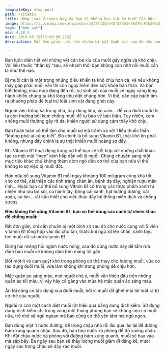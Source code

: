 ```yaml
---
templateKey: blog-post
path: /vitamin
title: Uống Loại Vitamin Này Và Bạn Sẽ Không Bao Giờ Sợ Muỗi Cắn Nữa
image: https://i.pinimg.com/originals/b4/2f/35/b42f35fb1e4637ec8fb3041b36499c4b.jpg
tags: ["meo vat"]
uev: 4.18.3
date: 2019-06-19T12:00:00.226Z
description: Rất đơn giản, chỉ cần chuẩn bị một bình xịt sau đó cho nước cùng với 5 viên vitamin B1 tổng hợp vào lắc cho tan, trước khi ngủ xịt lên chân, cánh tay… bởi muỗi rất sợ mùi vitamin B1.

---
```


Bạn luôn điên tiết với những vết cắn bé xíu của muỗi gây ngứa và khó chịu. Với liều thuốc “thần kỳ “sau, sẽ nhanh thôi bạn không còn nhớ nỗi muỗi cắn là như thế nào.

Bị muỗi cắn là một trong những điều khiến ta khó chịu hơn cả, và nếu không may gặp phải muỗi vằn thì còn nguy hiểm đến sức khỏe bản thân. Và bạn biết không, mùa mưa đang đến rồi, sự sinh sôi của muỗi sẽ ngày càng lộng hành khiến chúng ta khó lòng tiêu diệt chúng hơn. Vì thế, cần cấp bách tìm ra phương pháp để loại trừ loài sinh vật đáng ghét này.

Ngoài việc trồng sả trong nhà, hay dùng tiêu, vỏ cam… để xua đuổi muỗi thì ta còn thường bôi kem chống muỗi để tự bảo vệ bản thân. Tuy nhiên, kem chống muỗi thường gây rít da, khiến người sử dụng cảm thấy khó chịu.

Bạn hoàn toàn có thể làm cho muỗi sợ mà tránh xa với 1 liều thuốc thần “không phải ai cũng biết”. Đó chính là bổ sung Vitamin B1, thật khó tin phải không, nhưng đây chính là sự thật khiến muỗi hoảng sợ đấy.

Khi Vitamin B1 hoạt động trong cơ thể bạn sẽ kết hợp với những chất khác tạo ra một mùi “men” kém hấp dẫn với lũ muỗi. Chúng chuyển sang một mục tiêu khác chứ không thèm dòm ngó đến cơ thể của bạn nữa vì thế không lo sợ việc bị muỗi đốt.

Hơn nữa bổ sung Vitamin B1 mỗi ngày khoảng 100 miligram cũng khá tốt cho cơ thể, cải thiện các tình trạng chán ăn, bệnh dạ dày, nghiện rượu mãn tính… Hoặc bạn có thể bổ sung Vitmin B1 có trong các thực phẩm xanh tự nhiên như rau bó sôi, củ hành tây, bông cải xanh, hạt hướng dương, cải xoăn, cà tím… rất cần thiết cho việc thúc đẩy hệ thống miễn dịch và chống stress.

**Nếu không thể uống Vitamin B1, bạn có thể dùng các cách tự nhiên khác để chống muỗi:**

Rất đơn giản, chỉ cần chuẩn bị một bình xịt sau đó cho nước cùng với 5 viên vitamin B1 tổng hợp vào lắc cho tan, trước khi ngủ xịt lên chân, cánh tay… bởi muỗi rất sợ mùi vitamin B1.

Dùng hai miếng hồi ngâm nước nóng, sau đó dùng nước này để tắm rửa đảm bảo muỗi sẽ không dám bén mảng tới gần.

Đốt một ít vỏ cam quýt khô trong phòng có thể thay cho hương muỗi, vừa có tác dụng đuổi muỗi, vừa làm không khí trong phòng dễ chịu hơn.

Mặc quần áo sáng màu, mọi người chú ý, muỗi vằn thích đậu trên những quần áo tối màu, vì vậy hãy cố gắng  vào mùa hè mặc quần áo sáng màu.

Ăn tỏi cũng có tác dụng xua đuổi muỗi, bởi vì muỗi rất ghét mùi tói toát ra từ cơ thể của người.

Ngoài ra còn một cách diệt muỗi rất hiệu quả bằng dung dịch kiềm. Sử dụng dung dịch kiềm chỉ trong vòng một tháng phòng bạn sẽ không còn có muỗi nữa, trẻ nhỏ sẽ ngủ ngoan mà bạn cũng có thể yên tâm mà ngủ ngon.

Bạn dùng một ít nước đường, để trong chậu nhỏ rồi lắc qua lắc lại để đường bám xung quanh chậu. Sau đó, bạn hòa nước xà phòng để đổ xuống chậu. Khi đặt chậu nước xà phòng với đường bám xung quanh, muỗi sẽ bay vào mà sập bẫy. Ba ngày sau bạn sẽ thấy lượng muỗi giảm đi đáng kể, mười ngày sau trong chậu sẽ đầy xác muỗi.